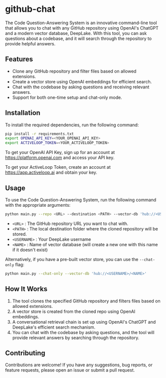 # github-chat
The Code Question-Answering System is an innovative command-line tool that allows you to chat with any GitHub repository using OpenAI's ChatGPT and a modern vector database, DeepLake. With this tool, you can ask questions about a codebase, and it will search through the repository to provide helpful answers.

## Features

- Clone any GitHub repository and filter files based on allowed extensions.
- Create a vector store using OpenAI embeddings for efficient search.
- Chat with the codebase by asking questions and receiving relevant answers.
- Support for both one-time setup and chat-only mode.

## Installation

To install the required dependencies, run the following command:

```bash
pip install -r requirements.txt
export OPENAI_API_KEY=<YOUR_OPENAI_API_KEY>
export ACTIVELOOP_TOKEN=<YOUR_ACTIVELOOP_TOKEN>
```
To get your OpenAI API Key, sign up for an account at https://platform.openai.com and access your API key.

To get your ActiveLoop Token, create an account at https://app.activeloop.ai and obtain your key.

## Usage
To use the Code Question-Answering System, run the following command with the appropriate arguments:

```bash
python main.py --repo <URL> --destination <PATH> --vector-db 'hub://<USERNAME>/<NAME>'
```
- `<URL>` : The GitHub repository URL you want to chat with.
- `<PATH>` : The local destination folder where the cloned repository will be stored.
- `<USERNAME>` : Your DeepLake username
- `<NAME>` : Name of vector database (will create a new one with this name if it doesn't exist)

Alternatively, if you have a pre-built vector store, you can use the `--chat-only` flag:
```bash
python main.py --chat-only --vector-db 'hub://<USERNAME>/<NAME>'
```

## How It Works
1. The tool clones the specified GitHub repository and filters files based on allowed extensions.
2. A vector store is created from the cloned repo using OpenAI embeddings.
3. A conversational retrieval chain is set up using OpenAI's ChatGPT and DeepLake's efficient search mechanism.
4. You can chat with the codebase by asking questions, and the tool will provide relevant answers by searching through the repository.

## Contributing
Contributions are welcome! If you have any suggestions, bug reports, or feature requests, please open an issue or submit a pull request.
